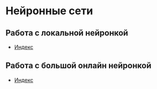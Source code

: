 # Нейронные сети

## Работа с локальной нейронкой
- [Индекс](./local/params.md)

## Работа с большой онлайн нейронкой

- [Индекс](./gpt4claude/Readme.md)